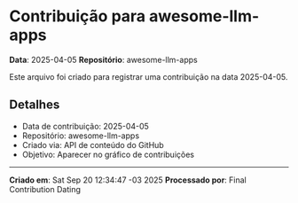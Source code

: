 # Contribuição para awesome-llm-apps

**Data**: 2025-04-05
**Repositório**: awesome-llm-apps

Este arquivo foi criado para registrar uma contribuição na data 2025-04-05.

## Detalhes

- Data de contribuição: 2025-04-05
- Repositório: awesome-llm-apps
- Criado via: API de conteúdo do GitHub
- Objetivo: Aparecer no gráfico de contribuições

---

**Criado em**: Sat Sep 20 12:34:47 -03 2025
**Processado por**: Final Contribution Dating
